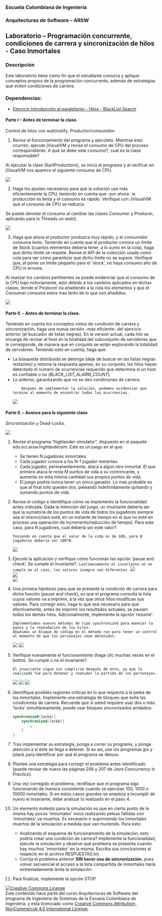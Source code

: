 
  
  
### Escuela Colombiana de Ingeniería
### Arquitecturas de Software – ARSW


## Laboratorio – Programación concurrente, condiciones de carrera y sincronización de hilos - Caso Inmortales

### Descripción
Este laboratorio tiene como fin que el estudiante conozca y aplique conceptos propios de la programación concurrente, además de estrategias que eviten condiciones de carrera.
### Dependencias:

* [Ejercicio Introducción al paralelismo - Hilos - BlackList Search](https://github.com/ARSW-ECI-beta/PARALLELISM-JAVA_THREADS-INTRODUCTION_BLACKLISTSEARCH)
#### Parte I – Antes de terminar la clase.

Control de hilos con wait/notify. Productor/consumidor.

1. Revise el funcionamiento del programa y ejecútelo. Mientras esto ocurren, ejecute jVisualVM y revise el consumo de CPU del proceso correspondiente. A qué se debe este consumo?, cual es la clase responsable?

Al ejecutar la clase StartProduction(), se inicia el programa y al verificar en jVisualVM nos aparece el siguiente consumo de CPU.

<img src="https://github.com/Carlos96999/ARSW-LABORATORIO3/blob/main/img/Consumo.PNG?raw=true">

2. Haga los ajustes necesarios para que la solución use más eficientemente la CPU, teniendo en cuenta que -por ahora- la producción es lenta y el consumo es rápido. Verifique con JVisualVM que el consumo de CPU se reduzca.

Se puede denotar el consumo al cambiar las clases Consumer y Producer, aplicando para lo Threads un wait().

<img src="https://github.com/Carlos96999/ARSW-LABORATORIO3/blob/main/img/Consumo2Punto.PNG?raw=true">

3. Haga que ahora el productor produzca muy rápido, y el consumidor consuma lento. Teniendo en cuenta que el productor conoce un límite de Stock (cuantos elementos debería tener, a lo sumo en la cola), haga que dicho límite se respete. Revise el API de la colección usada como cola para ver cómo garantizar que dicho límite no se supere. Verifique que, al poner un límite pequeño para el 'stock', no haya consumo alto de CPU ni errores.

Al realizar los cambios pertinentes se puede evidenciar que el consumo de la CPU bajo notoriamente, esto debido a los cambios aplicados en dichas clases, donde el Producer ira añadiendo a la cola los elementos y que el Consumer consuma estos mas lento de lo que son añadidos.

<img src="https://github.com/Carlos96999/ARSW-LABORATORIO3/blob/main/img/ConsumoChange.PNG?raw=true">

#### Parte II. – Antes de terminar la clase.

Teniendo en cuenta los conceptos vistos de condición de carrera y sincronización, haga una nueva versión -más eficiente- del ejercicio anterior (el buscador de listas negras). En la versión actual, cada hilo se encarga de revisar el host en la totalidad del subconjunto de servidores que le corresponde, de manera que en conjunto se están explorando la totalidad de servidores. Teniendo esto en cuenta, haga que:

- La búsqueda distribuida se detenga (deje de buscar en las listas negras restantes) y retorne la respuesta apenas, en su conjunto, los hilos hayan detectado el número de ocurrencias requerido que determina si un host es confiable o no (_BLACK_LIST_ALARM_COUNT_).  
- Lo anterior, garantizando que no se den condiciones de carrera.  
	```
	    Después de implementar la solución, podemos evidenciar que termino al momento de encontrar todas las ocurrencias.
	```
	<img src="https://github.com/Carlos96999/ARSW-LABORATORIO3/blob/main/img/parteDosUno.PNG?raw=true">

#### Parte II. – Avance para la siguiente clase

Sincronización y Dead-Locks.

![](http://files.explosm.net/comics/Matt/Bummed-forever.png)

1. Revise el programa “highlander-simulator”, dispuesto en el paquete edu.eci.arsw.highlandersim. Este es un juego en el que:

	* Se tienen N jugadores inmortales.
	* Cada jugador conoce a los N-1 jugador restantes.
	* Cada jugador, permanentemente, ataca a algún otro inmortal. El que primero ataca le resta M puntos de vida a su contrincante, y aumenta en esta misma cantidad sus propios puntos de vida.
	* El juego podría nunca tener un único ganador. Lo más probable es que al final sólo queden dos, peleando indefinidamente quitando y sumando puntos de vida.

2. Revise el código e identifique cómo se implemento la funcionalidad antes indicada. Dada la intención del juego, un invariante debería ser que la sumatoria de los puntos de vida de todos los jugadores siempre sea el mismo(claro está, en un instante de tiempo en el que no esté en proceso una operación de incremento/reducción de tiempo). Para este caso, para N jugadores, cual debería ser este valor?.

	```
	Teniendo en cuenta que el valor de la vida es de 100, para N jugadores debería ser 100*N.
	```
	<img src="https://github.com/Carlos96999/ARSW-LABORATORIO3/blob/main/img/parteDosHigDos.PNG?raw=true">  
	
3. Ejecute la aplicación y verifique cómo funcionan las opción ‘pause and check’. Se cumple el invariante?.
	``
	Lastimosamente el invariante no se cumple en el caso, los valores siempre son diferentes.
	``
	<img src="https://github.com/Carlos96999/ARSW-LABORATORIO3/blob/main/img/parteDosHigTres.PNG?raw=true">    
	<img src="https://github.com/Carlos96999/ARSW-LABORATORIO3/blob/main/img/parteDosHigTresDos.PNG?raw=true">    
	<img src="https://github.com/Carlos96999/ARSW-LABORATORIO3/blob/main/img/parteDosHigTresTres.PNG?raw=true">    
	

4. Una primera hipótesis para que se presente la condición de carrera para dicha función (pause and check), es que el programa consulta la lista cuyos valores va a imprimir, a la vez que otros hilos modifican sus valores. Para corregir esto, haga lo que sea necesario para que efectivamente, antes de imprimir los resultados actuales, se pausen todos los demás hilos. Adicionalmente, implemente la opción ‘resume’.
	```
	Implementamos nuevos métodos de tipo synchronized para manejar la pausa y la reanudación de los hilos.  
	Añadimos un bloque de código en el método run para tener un control al momento de que los personajes sean detenidos.  
	```
	
	<img src="https://github.com/Carlos96999/ARSW-LABORATORIO3/blob/main/img/parteDosHigCuatro.PNG?raw=true">    
	<img src="https://github.com/Carlos96999/ARSW-LABORATORIO3/blob/main/img/parteDosHigCuatroDos.PNG?raw=true">    

5. Verifique nuevamente el funcionamiento (haga clic muchas veces en el botón). Se cumple o no el invariante?.
	```
	El invariante sigue sin cumplirse después de esto, ya que lo realizado fue para detener y reanudar la partida de los personajes. 
	```
	<img src="https://github.com/Carlos96999/ARSW-LABORATORIO3/blob/main/img/parteDosHigCinco.PNG?raw=true">    
	<img src="https://github.com/Carlos96999/ARSW-LABORATORIO3/blob/main/img/parteDosHigCincoDos.PNG?raw=true">      
	<img src="https://github.com/Carlos96999/ARSW-LABORATORIO3/blob/main/img/parteDosHigCincoTres.PNG?raw=true">    

6. Identifique posibles regiones críticas en lo que respecta a la pelea de los inmortales. Implemente una estrategia de bloqueo que evite las condiciones de carrera. Recuerde que si usted requiere usar dos o más ‘locks’ simultáneamente, puede usar bloques sincronizados anidados:

	```java
	synchronized(locka){
		synchronized(lockb){
			…
		}
	}
	```

7. Tras implementar su estrategia, ponga a correr su programa, y ponga atención a si éste se llega a detener. Si es así, use los programas jps y jstack para identificar por qué el programa se detuvo.

8. Plantee una estrategia para corregir el problema antes identificado (puede revisar de nuevo las páginas 206 y 207 de _Java Concurrency in Practice_).

9. Una vez corregido el problema, rectifique que el programa siga funcionando de manera consistente cuando se ejecutan 100, 1000 o 10000 inmortales. Si en estos casos grandes se empieza a incumplir de nuevo el invariante, debe analizar lo realizado en el paso 4.

10. Un elemento molesto para la simulación es que en cierto punto de la misma hay pocos 'inmortales' vivos realizando peleas fallidas con 'inmortales' ya muertos. Es necesario ir suprimiendo los inmortales muertos de la simulación a medida que van muriendo. Para esto:
	* Analizando el esquema de funcionamiento de la simulación, esto podría crear una condición de carrera? Implemente la funcionalidad, ejecute la simulación y observe qué problema se presenta cuando hay muchos 'inmortales' en la misma. Escriba sus conclusiones al respecto en el archivo RESPUESTAS.txt.
	* Corrija el problema anterior __SIN hacer uso de sincronización__, pues volver secuencial el acceso a la lista compartida de inmortales haría extremadamente lenta la simulación.

11. Para finalizar, implemente la opción STOP.


<a rel="license" href="http://creativecommons.org/licenses/by-nc/4.0/"><img alt="Creative Commons License" style="border-width:0" src="https://i.creativecommons.org/l/by-nc/4.0/88x31.png" /></a><br />Este contenido hace parte del curso Arquitecturas de Software del programa de Ingeniería de Sistemas de la Escuela Colombiana de Ingeniería, y está licenciado como <a rel="license" href="http://creativecommons.org/licenses/by-nc/4.0/">Creative Commons Attribution-NonCommercial 4.0 International License</a>.
